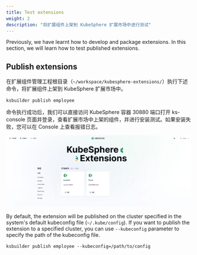 ```yaml
---
title: Test extensions
weight: 2
description: "将扩展组件上架到 KubeSphere 扩展市场中进行测试"
---
```


Previously, we have learnt how to develop and package extensions. In this section, we will learn how to test published extensions.

## Publish extensions

在扩展组件管理工程根目录（`~/workspace/kubesphere-extensions/`）执行下述命令，将扩展组件上架到 KubeSphere 扩展市场中。

```shell
ksbuilder publish employee
```

命令执行成功后，我们可以直接访问 KubeSphere 容器 30880 端口打开 ks-console 页面并登录，查看扩展市场中上架的组件，并进行安装测试。如果安装失败，您可以在 Console 上查看报错日志。

![](./kubesphere-extensions.png)

By default, the extension will be published on the cluster specified in the system's default kubeconfig file (`~/.kube/config`). If you want to publish the extension to a specified cluster, you can use `--kubeconfig` parameter to specify the path of the kubeconfig file.

```shell
ksbuilder publish employee --kubeconfig=/path/to/config
```
